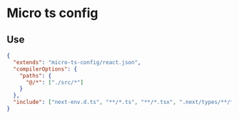 # Micro ts config

## Use

```json
{
  "extends": "micro-ts-config/react.json",
  "compilerOptions": {
    "paths": {
      "@/*": ["./src/*"]
    }
  },
  "include": ["next-env.d.ts", "**/*.ts", "**/*.tsx", ".next/types/**/*.ts"],
}
```